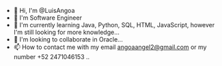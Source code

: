 - 👋 Hi, I'm @LuisAngoa
- 👀 I'm Software Engineer
- 🌱 I'm currently learning Java, Python, SQL, HTML, JavaScript, however I'm still looking for more knowledge...
- 💞️ I'm looking to collaborate in Oracle...
- 📫 How to contact me with my email angoaangel2@gmail.com or my number +52 2471046153
..

<!---
LuisAngoa/LuisAngoa is a ✨ special ✨ repository because its `README.md` (this file) appears on your GitHub profile.
You can click the Preview link to take a look at your changes.
--->
